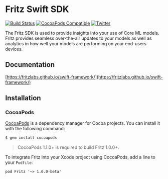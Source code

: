 Fritz Swift SDK
===============

[![Build Status](https://app.bitrise.io/app/dc5257678b56fb7b/status.svg?token=SKEIdD52UbujsZb4wsiCwQ&branch=master)](https://app.bitrise.io/app/dc5257678b56fb7b)
[![CocoaPods Compatible](https://img.shields.io/cocoapods/v/Fritz.svg)](https://img.shields.io/cocoapods/v/Fritz.svg)
[![Twitter](https://img.shields.io/badge/twitter-@fritzlabs-blue.svg?style=flat)](http://twitter.com/fritzlabs)

The Fritz SDK is used to provide insights into your use of Core ML models. Fritz provides seamless over-the-air updates to your models as well as analytics in how well your models are performing on your end-users devices.

## Documentation

[https://fritzlabs.github.io/swift-framework/](https://fritzlabs.github.io/swift-framework/)

## Installation

### CocoaPods

[CocoaPods](http://cocoapods.org) is a dependency manager for Cocoa projects. You can install it with the following command:

```bash
$ gem install cocoapods
```

> CocoaPods 1.1.0+ is required to build Fritz 1.0.0+.

To integrate Fritz into your Xcode project using CocoaPods, add a line to your `Podfile`:

```
pod Fritz '~> 1.0.0-beta'
```
